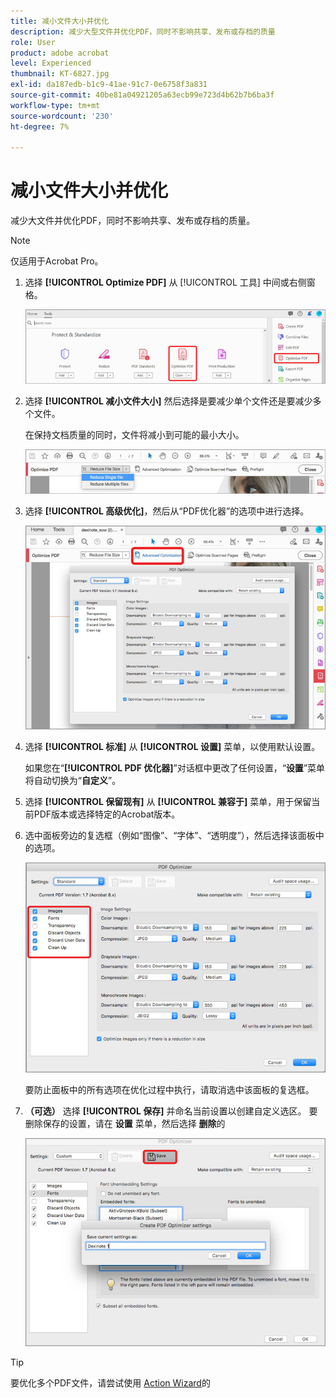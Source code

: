 ```yaml
---
title: 减小文件大小并优化
description: 减少大型文件并优化PDF，同时不影响共享、发布或存档的质量
role: User
product: adobe acrobat
level: Experienced
thumbnail: KT-6827.jpg
exl-id: da187edb-b1c9-41ae-91c7-0e6758f3a831
source-git-commit: 40be81a04921205a63ecb99e723d4b62b7b6ba3f
workflow-type: tm+mt
source-wordcount: '230'
ht-degree: 7%

---
```


# 减小文件大小并优化

减少大文件并优化PDF，同时不影响共享、发布或存档的质量。

>[!NOTE]
>
>仅适用于Acrobat Pro。

1. 选择 **[!UICONTROL Optimize PDF]** 从 [!UICONTROL 工具] 中间或右侧窗格。

   ![减少步骤1](../assets/Reduce_1.png)

1. 选择 **[!UICONTROL 减小文件大小]** 然后选择是要减少单个文件还是要减少多个文件。

   在保持文档质量的同时，文件将减小到可能的最小大小。

   ![减少步骤2](../assets/Reduce_2.png)

1. 选择 **[!UICONTROL 高级优化]**，然后从“PDF优化器”的选项中进行选择。

   ![减少步骤3](../assets/Reduce_3.png)

1. 选择 **[!UICONTROL 标准]** 从 **[!UICONTROL 设置]** 菜单，以使用默认设置。

   如果您在“**[!UICONTROL PDF 优化器]**”对话框中更改了任何设置，“**设置**”菜单将自动切换为“**自定义**”。

1. 选择 **[!UICONTROL 保留现有]** 从 **[!UICONTROL 兼容于]** 菜单，用于保留当前PDF版本或选择特定的Acrobat版本。

1. 选中面板旁边的复选框（例如“图像”、“字体”、“透明度”），然后选择该面板中的选项。

   ![减少步骤5](../assets/Reduce_5.png)

   要防止面板中的所有选项在优化过程中执行，请取消选中该面板的复选框。

1. **（可选）** 选择 **[!UICONTROL 保存]** 并命名当前设置以创建自定义选区。 要删除保存的设置，请在 **设置** 菜单，然后选择 **删除**&#x200B;的

   ![减少步骤6](../assets/Reduce_6.png)

>[!TIP]
>
>要优化多个PDF文件，请尝试使用 [Action Wizard](../advanced-tasks/action.md)的